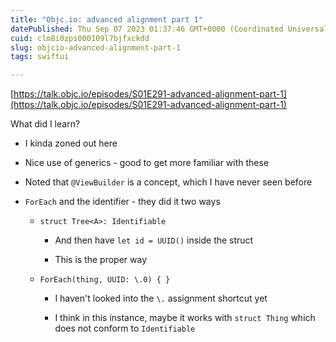 ```yaml
---
title: "Objc.io: advanced alignment part 1"
datePublished: Thu Sep 07 2023 01:37:46 GMT+0000 (Coordinated Universal Time)
cuid: clm8i0zps000109l7bjfxckdd
slug: objcio-advanced-alignment-part-1
tags: swiftui

---
```


[https://talk.objc.io/episodes/S01E291-advanced-alignment-part-1](https://talk.objc.io/episodes/S01E291-advanced-alignment-part-1)

What did I learn?

* I kinda zoned out here
    
* Nice use of generics - good to get more familiar with these
    
* Noted that `@ViewBuilder` is a concept, which I have never seen before
    
* `ForEach` and the identifier - they did it two ways
    
    * `struct Tree<A>: Identifiable`
        
        * And then have `let id = UUID()` inside the struct
            
        * This is the proper way
            
    * `ForEach(thing, UUID: \.0) { }`
        
        * I haven't looked into the `\.` assignment shortcut yet
            
        * I think in this instance, maybe it works with `struct Thing` which does not conform to `Identifiable`